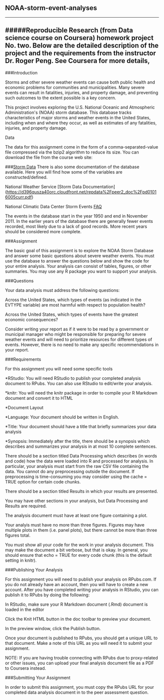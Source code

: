 ## NOAA-storm-event-analyses

----------------------------------------------------------------------------------------
#####Reproducible Research (from Data science course on Coursera) homework project No. two. Below are the detailed description of the project and the requirements from the instructor Dr. Roger Peng. See Coursera for more details,
-----------------------------------------------------------------------------------------

###Introduction

Storms and other severe weather events can cause both public health and economic problems for communities and municipalities. Many severe events can result in fatalities, injuries, and property damage, and preventing such outcomes to the extent possible is a key concern.

This project involves exploring the U.S. National Oceanic and Atmospheric Administration's (NOAA) storm database. This database tracks characteristics of major storms and weather events in the United States, including when and where they occur, as well as estimates of any fatalities, injuries, and property damage.

Data

The data for this assignment come in the form of a comma-separated-value file compressed via the bzip2 algorithm to reduce its size. You can download the file from the course web site:

###[Storm Data](https://d396qusza40orc.cloudfront.net/repdata%2Fdata%2FStormData.csv.bz2)
There is also some documentation of the database available. Here you will find how some of the variables are constructed/defined.

National Weather Service [Storm Data Documentation] (https://d396qusza40orc.cloudfront.net/repdata%2Fpeer2_doc%2Fpd01016005curr.pdf)

National Climatic Data Center Storm Events [FAQ](https://d396qusza40orc.cloudfront.net/repdata%2Fpeer2_doc%2FNCDC%20Storm%20Events-FAQ%20Page.pdf)

The events in the database start in the year 1950 and end in November 2011. In the earlier years of the database there are generally fewer events recorded, most likely due to a lack of good records. More recent years should be considered more complete.

###Assignment

The basic goal of this assignment is to explore the NOAA Storm Database and answer some basic questions about severe weather events. You must use the database to answer the questions below and show the code for your entire analysis. Your analysis can consist of tables, figures, or other summaries. You may use any R package you want to support your analysis.

###Questions

Your data analysis must address the following questions:

Across the United States, which types of events (as indicated in the EVTYPE variable) are most harmful with respect to population health?

Across the United States, which types of events have the greatest economic consequences?

Consider writing your report as if it were to be read by a government or municipal manager who might be responsible for preparing for severe weather events and will need to prioritize resources for different types of events. However, there is no need to make any specific recommendations in your report.

###Requirements

For this assignment you will need some specific tools

*RStudio: You will need RStudio to publish your completed analysis document to RPubs. You can also use RStudio to edit/write your analysis.

*knitr: You will need the knitr package in order to compile your R Markdown document and convert it to HTML

*Document Layout

*Language: Your document should be written in English.

*Title: Your document should have a title that briefly summarizes your data analysis

*Synopsis: Immediately after the title, there should be a synopsis which describes and summarizes your analysis in at most 10 complete sentences.

There should be a section titled Data Processing which describes (in words and code) how the data were loaded into R and processed for analysis. In particular, your analysis must start from the raw CSV file containing the data. You cannot do any preprocessing outside the document. If preprocessing is time-consuming you may consider using the cache = TRUE option for certain code chunks.

There should be a section titled Results in which your results are presented.

You may have other sections in your analysis, but Data Processing and Results are required.

The analysis document must have at least one figure containing a plot.

Your analyis must have no more than three figures. Figures may have multiple plots in them (i.e. panel plots), but there cannot be more than three figures total.

You must show all your code for the work in your analysis document. This may make the document a bit verbose, but that is okay. In general, you should ensure that echo = TRUE for every code chunk (this is the default setting in knitr).

###Publishing Your Analysis

For this assignment you will need to publish your analysis on RPubs.com. If you do not already have an account, then you will have to create a new account. After you have completed writing your analysis in RStudio, you can publish it to RPubs by doing the following:

In RStudio, make sure your R Markdown document (.Rmd) document is loaded in the editor

Click the Knit HTML button in the doc toolbar to preview your document.

In the preview window, click the Publish button.

Once your document is published to RPubs, you should get a unique URL to that document. Make a note of this URL as you will need it to submit your assignment.

NOTE: If you are having trouble connecting with RPubs due to proxy-related or other issues, you can upload your final analysis document file as a PDF to Coursera instead.

###Submitting Your Assignment

In order to submit this assignment, you must copy the RPubs URL for your completed data analysis document in to the peer assessment question.